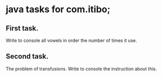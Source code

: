 # java tasks for com.itibo;

## First task.

Write to console all vowels in order the number of times it use.

## Second task.

The problem of transfusions. Write to console the instruction about this.